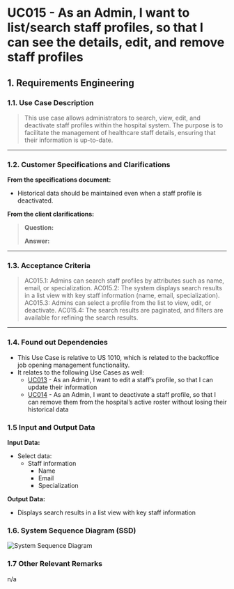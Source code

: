# UC015 - As an Admin, I want to list/search staff profiles, so that I can see the details, edit, and remove staff profiles

## 1. Requirements Engineering

### 1.1. Use Case Description

> This use case allows administrators to search, view, edit, and deactivate staff profiles within the hospital system. The purpose is to facilitate the management of healthcare staff details, ensuring that their information is up-to-date.

---

### 1.2. Customer Specifications and Clarifications

**From the specifications document:**

- Historical data should be maintained even when a staff profile is deactivated.

**From the client clarifications:**

> **Question:**
>
> **Answer:**

---

### 1.3. Acceptance Criteria

> AC015.1: Admins can search staff profiles by attributes such as name, email, or specialization.
> AC015.2: The system displays search results in a list view with key staff information (name, email, specialization).
> AC015.3: Admins can select a profile from the list to view, edit, or deactivate.
> AC015.4: The search results are paginated, and filters are available for refining the search results.

---

### 1.4. Found out Dependencies

- This Use Case is relative to US 1010, which is related to the backoffice job opening management functionality.
- It relates to the following Use Cases as well:
  - [UC013](../../UC013/README.md) - As an Admin, I want to edit a staff’s profile, so that I can update their information
  - [UC014](../../UC014/README.md) - As an Admin, I want to deactivate a staff profile, so that I can remove them from the hospital’s active roster without losing their historical data

### 1.5 Input and Output Data

**Input Data:**

- Select data:
  - Staff information
    - Name
    - Email
    - Specialization

**Output Data:**

- Displays search results in a list view with key staff information

### 1.6. System Sequence Diagram (SSD)

![System Sequence Diagram](svg/uc015-system-sequence-diagram.svg)

### 1.7 Other Relevant Remarks

n/a
